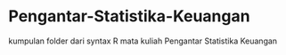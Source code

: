 # Pengantar-Statistika-Keuangan
kumpulan folder dari syntax R mata kuliah Pengantar Statistika Keuangan
